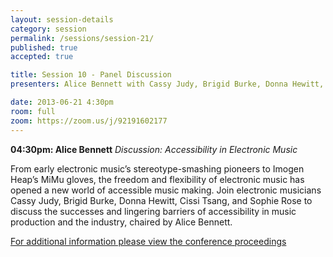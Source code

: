 ```yaml
---
layout: session-details
category: session
permalink: /sessions/session-21/
published: true
accepted: true

title: Session 10 - Panel Discussion
presenters: Alice Bennett with Cassy Judy, Brigid Burke, Donna Hewitt, Cissi Tsang, and Sophie Rose

date: 2013-06-21 4:30pm
room: full
zoom: https://zoom.us/j/92191602177
---
```


**04:30pm: Alice Bennett**
_Discussion: Accessibility in Electronic Music_

From early electronic music’s stereotype-smashing pioneers to Imogen Heap’s
MiMu gloves, the freedom and flexibility of electronic music has opened a new world of accessible music making. 
Join electronic musicians Cassy Judy, Brigid Burke, Donna Hewitt, Cissi Tsang, and Sophie Rose to discuss the successes and lingering barriers of accessibility in music production and the industry, chaired by Alice Bennett.

[For additional information please view the conference proceedings](https://schedule.acmc21.art/proceedings)

